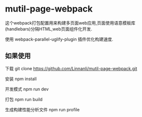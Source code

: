 # mutil-page-webpack

这个webpack打包配置用来构建多页面web应用,页面使用语意模板库(handlebars)分隔HTML,web页面组件化开发.

使用 webpack-parallel-uglify-plugin 插件优化构建速度.

## 如果使用

下载 git clone https://github.com/Linnanli/mutil-page-webpack.git

安装 npm install

开发模式 npm run dev

打包 npm run build

生成构建性能分析文件 npm run profile